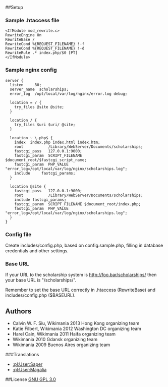 ##Setup

### Sample .htaccess file

```
<IfModule mod_rewrite.c>
RewriteEngine On
RewriteBase /
RewriteCond %{REQUEST_FILENAME} !-f
RewriteCond %{REQUEST_FILENAME} !-d
RewriteRule .* index.php/$0 [PT]
</IfModule>
```

### Sample nginx config

```
server {
  listen     80;
  server_name  scholarships;
  error_log  /opt/local/var/log/nginx/error.log debug;

  location = / {
    try_files @site @site;
  }

  location / {
    try_files $uri $uri/ @site;
  }

  location ~ \.php$ {
    index  index.php index.html index.htm;
    root           /Library/WebServer/Documents/scholarships;
    fastcgi_pass   127.0.0.1:9000;
    fastcgi_param  SCRIPT_FILENAME  $document_root/$fastcgi_script_name;
    fastcgi_param  PHP_VALUE "error_log=/opt/local/var/log/nginx/scholarships.log";
    include     fastcgi_params;
  }

  location @site {
    fastcgi_pass   127.0.0.1:9000;
    root           /Library/WebServer/Documents/scholarships;
    include fastcgi_params;
    fastcgi_param  SCRIPT_FILENAME $document_root/index.php;
    fastcgi_param  PHP_VALUE "error_log=/opt/local/var/log/nginx/scholarships.log";
  }
}
```

### Config file

Create includes/config.php, based on config.sample.php, filling in database credentials and other settings.

### Base URL

If your URL to the scholarship system is
 http://foo.bar/scholarships/
then your base URL is "/scholarships/".

Remember to set the base URL correctly in .htaccess (RewriteBase) and includes/config.php ($BASEURL).

## Authors
* Calvin W. F. Siu, Wikimania 2013 Hong Kong organizing team
* Katie Filbert, Wikimania 2012 Washington DC organizing team
* Harel Cain, Wikimania 2011 Haifa organizing team
* Wikimania 2010 Gdansk organizing team
* Wikimania 2009 Buenos Aires organizing team

###Translations
* [:pl:User:Saper](http://pl.wikipedia.org/wiki/User:Saper "Saper")
* [:pl:User:Magalia](http://pl.wikipedia.org/wiki/User:Magalia "Magalia")

##License
[GNU GPL 3.0](www.gnu.org/copyleft/gpl.html "GNU GPL 3.0")
